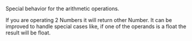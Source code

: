 Special behavior for the arithmetic operations.

If you are operating 2 Numbers it will return other Number. 
It can be improved to handle special cases like, if one of the operands is a float the result will be float.